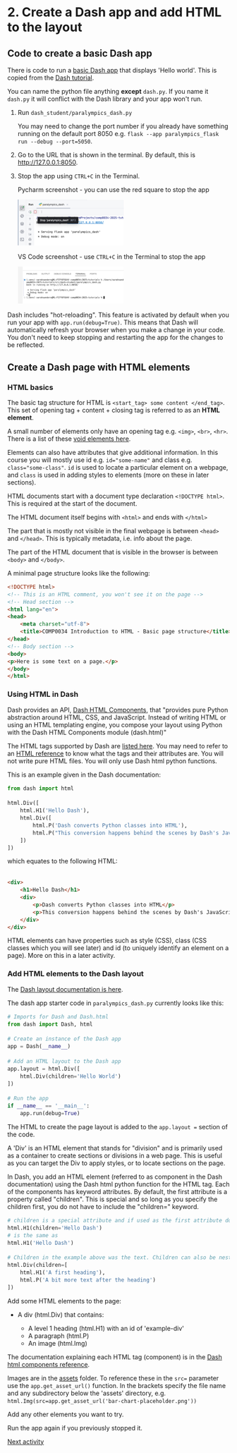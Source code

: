 # 2. Create a Dash app and add HTML to the layout

## Code to create a basic Dash app

There is code to run a [basic Dash app](../src/paralympics_dash/paralympics_dash.py) that displays 'Hello world'. This
is copied from the [Dash tutorial](https://dash.plotly.com/tutorial).

You can name the python file anything **except** `dash.py`. If you name it `dash.py` it will conflict with the Dash
library and your app won't run.

1. Run `dash_student/paralympics_dash.py`

   You may need to change the port number if you already have something running on the default port 8050
   e.g. `flask --app paralympics_flask run --debug --port=5050`.

2. Go to the URL that is shown in the terminal. By default, this is <http://127.0.0.1:8050>.
3. Stop the app using `CTRL+C` in the Terminal.

    Pycharm screenshot - you can use the red square to stop the app

    <img src="../img/pyc-term-dash-stop.png" alt="PyCharm stop Dash app in Terminal" style="width: 50%;">

    VS Code screenshot - use `CTRL+C` in the Terminal to stop the app

    <img src="../img/vsc-term-dash-stop.png" alt="CS Code stop Dash app in Terminal" style="width: 50%;">

Dash includes "hot-reloading". This feature is activated by default when you run your app with `app.run(debug=True)`.
This means that Dash will automatically refresh your browser when you make a change in your code. You don't need to keep
stopping and restarting the app for the changes to be reflected.

## Create a Dash page with HTML elements

### HTML basics

The basic tag structure for HTML is `<start_tag> some content </end_tag>`. This set of opening tag + content + closing
tag is referred to as an **HTML element**.

A small number of elements only have an opening tag e.g. `<img>`, `<br>`, `<hr>`. There is a list of
these [void elements here](https://developer.mozilla.org/en-US/docs/Glossary/Void_element).

Elements can also have attributes that give additional information. In this course you will mostly use id
e.g. `id="some-name"` and class e.g. `class="some-class"`. `id` is used to locate a particular element on a webpage,
and `class` is used in adding styles to elements (more on these in later sections).

HTML documents start with a document type declaration `<!DOCTYPE html>`. This is required at the start of the document.

The HTML document itself begins with `<html>` and ends with `</html>`

The part that is mostly not visible in the final webpage is between `<head>` and `</head>`. This is typically metadata,
i.e. info about the page.

The part of the HTML document that is visible in the browser is between `<body>` and `</body>`.

A minimal page structure looks like the following:

```html
<!DOCTYPE html>
<!-- This is an HTML comment, you won't see it on the page -->
<!-- Head section -->
<html lang="en">
<head>
    <meta charset="utf-8">
    <title>COMP0034 Introduction to HTML - Basic page structure</title>
</head>
<!-- Body section -->
<body>
<p>Here is some text on a page.</p>
</body>
</html>
```

### Using HTML in Dash

Dash provides an API, [Dash HTML Components](https://dash.plotly.com/dash-html-components), that "provides pure Python
abstraction around HTML, CSS, and JavaScript. Instead of writing HTML or using an HTML templating engine, you compose
your layout using Python with the Dash HTML Components module (dash.html)"

The HTML tags supported by Dash are [listed here](https://dash.plotly.com/dash-html-components#full-elements-reference).
You may need to refer to an [HTML reference](https://www.w3schools.com/html/) to know what the tags and their attributes
are. You will not write pure HTML files. You will only use Dash html python functions.

This is an example given in the Dash documentation:

```python
from dash import html

html.Div([
    html.H1('Hello Dash'),
    html.Div([
        html.P('Dash converts Python classes into HTML'),
        html.P("This conversion happens behind the scenes by Dash's JavaScript front-end")
    ])
])
```

which equates to the following HTML:

```html

<div>
    <h1>Hello Dash</h1>
    <div>
        <p>Dash converts Python classes into HTML</p>
        <p>This conversion happens behind the scenes by Dash's JavaScript front-end</p>
    </div>
</div>
```

HTML elements can have properties such as style (CSS), class (CSS classes which you will see later) and id (to uniquely
identify an element on a page). More on this in a later activity.

### Add HTML elements to the Dash layout

The [Dash layout documentation is here](https://dash.plotly.com/layout).

The dash app starter code in `paralympics_dash.py` currently looks like this:

```python
# Imports for Dash and Dash.html
from dash import Dash, html

# Create an instance of the Dash app
app = Dash(__name__)

# Add an HTML layout to the Dash app
app.layout = html.Div([
    html.Div(children='Hello World')
])

# Run the app
if __name__ == '__main__':
    app.run(debug=True)
```

The HTML to create the page layout is added to the `app.layout =` section of the code.

A 'Div' is an HTML element that stands for "division" and is primarily used as a container to create sections or
divisions in a web page. This is useful as you can target the Div to apply styles, or to locate sections on the page.

In Dash, you add an HTML element (referred to as component in the Dash documentation) using the Dash html python
function for the HTML tag. Each of the components has keyword attributes. By default, the first attribute is a property
called "children". This is special and so long as you specify the children first, you do not have to include the
"children=" keyword.

```python
# children is a special attribute and if used as the first attribute does not need to be named
html.H1(children='Hello Dash') 
# is the same as 
html.H1('Hello Dash')

# Children in the example above was the text. Children can also be nested components in a list '[]'. For example:
html.Div(children=[
    html.H1('A first heading'),
    html.P('A bit more text after the heading')
])
```

Add some HTML elements to the page:

- A div (html.Div) that contains:

    - A level 1 heading (html.H1) with an id of 'example-div'
    - A paragraph (html.P)
    - An image (html.Img)

The documentation explaining each HTML tag (component) is in
the [Dash html components reference](https://dash.plotly.com/dash-html-components).

Images are in the [assets](../../src/student/dash_single/assets) folder. To reference these in the `src=` parameter use the
`app.get_asset_url()` function. In the brackets specify the file name and any subdirectory below the 'assets' directory,
e.g. `html.Img(src=app.get_asset_url('bar-chart-placeholder.png'))`

Add any other elements you want to try.

Run the app again if you previously stopped it.

[Next activity](1-3-add-bootstrap)